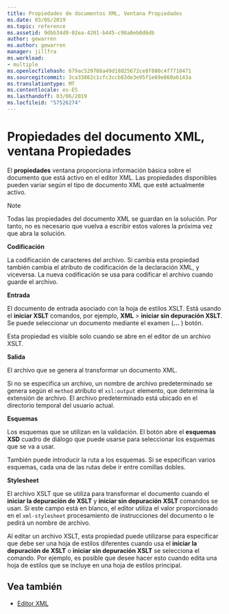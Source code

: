 ```yaml
---
title: Propiedades de documentos XML, Ventana Propiedades
ms.date: 03/05/2019
ms.topic: reference
ms.assetid: 9dbb34d9-02ea-4201-b445-c98a0eb0d6db
author: gewarren
ms.author: gewarren
manager: jillfra
ms.workload:
- multiple
ms.openlocfilehash: 679ac529708a49d18025672ce8f880c4f7710471
ms.sourcegitcommit: 3ca33862c1cfc3ccb83de3e95f1e69e860ab143a
ms.translationtype: MT
ms.contentlocale: es-ES
ms.lasthandoff: 03/06/2019
ms.locfileid: "57526274"
---
```

# <a name="xml-document-properties-properties-window"></a>Propiedades del documento XML, ventana Propiedades

El **propiedades** ventana proporciona información básica sobre el documento que está activo en el editor XML. Las propiedades disponibles pueden variar según el tipo de documento XML que esté actualmente activo.

> [!NOTE]
> Todas las propiedades del documento XML se guardan en la solución. Por tanto, no es necesario que vuelva a escribir estos valores la próxima vez que abra la solución.

**Codificación**

La codificación de caracteres del archivo. Si cambia esta propiedad también cambia el atributo de codificación de la declaración XML, y viceversa. La nueva codificación se usa para codificar el archivo cuando guarde el archivo.

**Entrada**

El documento de entrada asociado con la hoja de estilos XSLT. Está usando el **iniciar XSLT** comandos, por ejemplo, **XML** > **iniciar sin depuración XSLT**. Se puede seleccionar un documento mediante el examen (**...** ) botón.

Esta propiedad es visible solo cuando se abre en el editor de un archivo XSLT.

**Salida**

El archivo que se genera al transformar un documento XML.

Si no se especifica un archivo, un nombre de archivo predeterminado se genera según el `method` atributo el `xsl:output` elemento, que determina la extensión de archivo. El archivo predeterminado está ubicado en el directorio temporal del usuario actual.

**Esquemas**

Los esquemas que se utilizan en la validación. El botón abre el **esquemas XSD** cuadro de diálogo que puede usarse para seleccionar los esquemas que se va a usar.

También puede introducir la ruta a los esquemas. Si se especifican varios esquemas, cada una de las rutas debe ir entre comillas dobles.

**Stylesheet**

El archivo XSLT que se utiliza para transformar el documento cuando el **iniciar la depuración de XSLT** y **iniciar sin depuración XSLT** comandos se usan. Si este campo está en blanco, el editor utiliza el valor proporcionado en el `xml-stylesheet` procesamiento de instrucciones del documento o le pedirá un nombre de archivo.

Al editar un archivo XSLT, esta propiedad puede utilizarse para especificar que debe ser una hoja de estilos diferentes cuando usa el **iniciar la depuración de XSLT** o **iniciar sin depuración XSLT** se selecciona el comando. Por ejemplo, es posible que desee hacer esto cuando edita una hoja de estilos que se incluye en una hoja de estilos principal.

## <a name="see-also"></a>Vea también

- [Editor XML](../xml-tools/xml-editor.md)